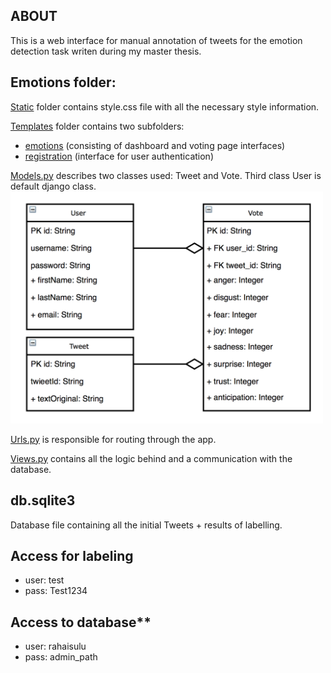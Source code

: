 ## ABOUT

This is a web interface for manual annotation of tweets for the emotion detection task writen during my master thesis.

## Emotions folder:

[Static](emotions/static) folder contains style.css file with all the necessary style information.

[Templates](emotions/templates) folder contains two subfolders:
- [emotions](emotions/templates/emotions) (consisting of dashboard and voting page interfaces)
- [registration](emotions/templates/registration) (interface for user authentication)

[Models.py](emotions/models.py) describes two classes used: Tweet and Vote. Third class User is default django class.
<img src="data%20model.png" width="500" />

[Urls.py](emotions/urls.py) is responsible for routing through the app.

[Views.py](emotions/views.py) contains all the logic behind and a communication with the database.

## db.sqlite3

Database file containing all the initial Tweets + results of labelling.

## Access for labeling

- user: test
- pass: Test1234

## Access to database**

- user: rahaisulu
- pass: admin_path
